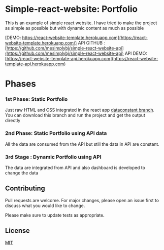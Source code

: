 
# Simple-react-website: Portfolio 

This is an example of simple react website. I have tried to make the project as simple as possible but with dynamic content as much as possible

[DEMO: https://react-website-template.herokuapp.com](https://react-website-template.herokuapp.com/)
API GITHUB : [https://github.com/mesimplybj/simple-react-website-api](https://github.com/mesimplybj/simple-react-website-api)
API DEMO: [https://react-website-template-api.herokuapp.com](https://react-website-template-api.herokuapp.com)

# Phases

### 1st Phase: Static Portfolio

Just raw HTML and CSS integrated in the react app [dataconstant branch](https://github.com/mesimplybj/simple-react-website/tree/dataconstant). You can download this branch and run the project and get the output directly

### 2nd Phase: Static Portfolio using API data

All the data are consumed from the API but still the data in API are constant.

### 3rd Stage : Dynamic Portfolio using API

The  data are integrated from API and also dashboard is developed to change the data

## Contributing
Pull requests are welcome. For major changes, please open an issue first to discuss what you would like to change.

Please make sure to update tests as appropriate.

## License
[MIT](https://choosealicense.com/licenses/mit/)
